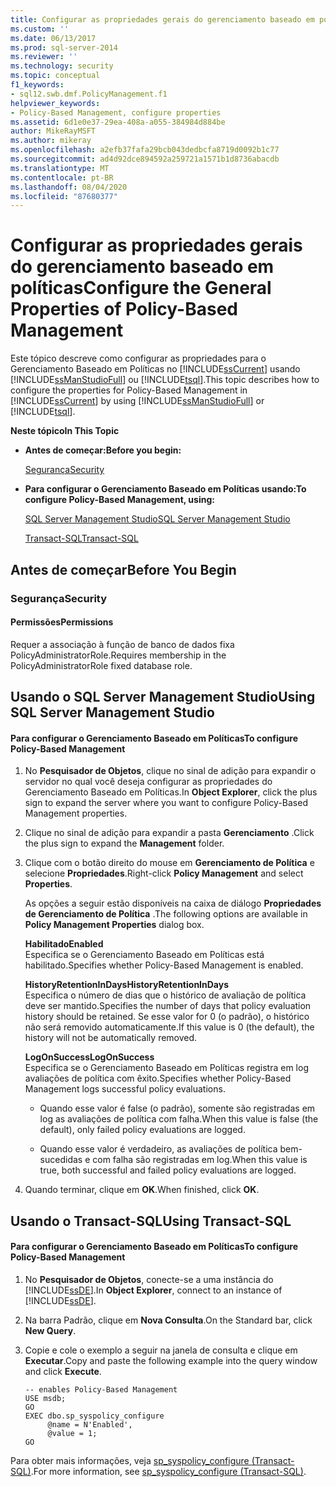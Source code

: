 ```yaml
---
title: Configurar as propriedades gerais do gerenciamento baseado em políticas | Microsoft Docs
ms.custom: ''
ms.date: 06/13/2017
ms.prod: sql-server-2014
ms.reviewer: ''
ms.technology: security
ms.topic: conceptual
f1_keywords:
- sql12.swb.dmf.PolicyManagement.f1
helpviewer_keywords:
- Policy-Based Management, configure properties
ms.assetid: 6d1e0e37-29ea-408a-a055-384984d884be
author: MikeRayMSFT
ms.author: mikeray
ms.openlocfilehash: a2efb37fafa29bcb043dedbcfa8719d0092b1c77
ms.sourcegitcommit: ad4d92dce894592a259721a1571b1d8736abacdb
ms.translationtype: MT
ms.contentlocale: pt-BR
ms.lasthandoff: 08/04/2020
ms.locfileid: "87680377"
---
```

# <a name="configure-the-general-properties-of-policy-based-management"></a><span data-ttu-id="ccad3-102">Configurar as propriedades gerais do gerenciamento baseado em políticas</span><span class="sxs-lookup"><span data-stu-id="ccad3-102">Configure the General Properties of Policy-Based Management</span></span>
  <span data-ttu-id="ccad3-103">Este tópico descreve como configurar as propriedades para o Gerenciamento Baseado em Políticas no [!INCLUDE[ssCurrent](../../includes/sscurrent-md.md)] usando [!INCLUDE[ssManStudioFull](../../includes/ssmanstudiofull-md.md)] ou [!INCLUDE[tsql](../../includes/tsql-md.md)].</span><span class="sxs-lookup"><span data-stu-id="ccad3-103">This topic describes how to configure the properties for Policy-Based Management in [!INCLUDE[ssCurrent](../../includes/sscurrent-md.md)] by using [!INCLUDE[ssManStudioFull](../../includes/ssmanstudiofull-md.md)] or [!INCLUDE[tsql](../../includes/tsql-md.md)].</span></span>  
  
 <span data-ttu-id="ccad3-104">**Neste tópico**</span><span class="sxs-lookup"><span data-stu-id="ccad3-104">**In This Topic**</span></span>  
  
-   <span data-ttu-id="ccad3-105">**Antes de começar:**</span><span class="sxs-lookup"><span data-stu-id="ccad3-105">**Before you begin:**</span></span>  
  
     [<span data-ttu-id="ccad3-106">Segurança</span><span class="sxs-lookup"><span data-stu-id="ccad3-106">Security</span></span>](#Security)  
  
-   <span data-ttu-id="ccad3-107">**Para configurar o Gerenciamento Baseado em Políticas usando:**</span><span class="sxs-lookup"><span data-stu-id="ccad3-107">**To configure Policy-Based Management, using:**</span></span>  
  
     [<span data-ttu-id="ccad3-108">SQL Server Management Studio</span><span class="sxs-lookup"><span data-stu-id="ccad3-108">SQL Server Management Studio</span></span>](#SSMSProcedure)  
  
     [<span data-ttu-id="ccad3-109">Transact-SQL</span><span class="sxs-lookup"><span data-stu-id="ccad3-109">Transact-SQL</span></span>](#TsqlProcedure)  
  
##  <a name="before-you-begin"></a><a name="BeforeYouBegin"></a> <span data-ttu-id="ccad3-110">Antes de começar</span><span class="sxs-lookup"><span data-stu-id="ccad3-110">Before You Begin</span></span>  
  
###  <a name="security"></a><a name="Security"></a> <span data-ttu-id="ccad3-111">Segurança</span><span class="sxs-lookup"><span data-stu-id="ccad3-111">Security</span></span>  
  
####  <a name="permissions"></a><a name="Permissions"></a> <span data-ttu-id="ccad3-112">Permissões</span><span class="sxs-lookup"><span data-stu-id="ccad3-112">Permissions</span></span>  
 <span data-ttu-id="ccad3-113">Requer a associação à função de banco de dados fixa PolicyAdministratorRole.</span><span class="sxs-lookup"><span data-stu-id="ccad3-113">Requires membership in the PolicyAdministratorRole fixed database role.</span></span>  
  
##  <a name="using-sql-server-management-studio"></a><a name="SSMSProcedure"></a> <span data-ttu-id="ccad3-114">Usando o SQL Server Management Studio</span><span class="sxs-lookup"><span data-stu-id="ccad3-114">Using SQL Server Management Studio</span></span>  
  
#### <a name="to-configure-policy-based-management"></a><span data-ttu-id="ccad3-115">Para configurar o Gerenciamento Baseado em Políticas</span><span class="sxs-lookup"><span data-stu-id="ccad3-115">To configure Policy-Based Management</span></span>  
  
1.  <span data-ttu-id="ccad3-116">No **Pesquisador de Objetos**, clique no sinal de adição para expandir o servidor no qual você deseja configurar as propriedades do Gerenciamento Baseado em Políticas.</span><span class="sxs-lookup"><span data-stu-id="ccad3-116">In **Object Explorer**, click the plus sign to expand the server where you want to configure Policy-Based Management properties.</span></span>  
  
2.  <span data-ttu-id="ccad3-117">Clique no sinal de adição para expandir a pasta **Gerenciamento** .</span><span class="sxs-lookup"><span data-stu-id="ccad3-117">Click the plus sign to expand the **Management** folder.</span></span>  
  
3.  <span data-ttu-id="ccad3-118">Clique com o botão direito do mouse em **Gerenciamento de Política** e selecione **Propriedades**.</span><span class="sxs-lookup"><span data-stu-id="ccad3-118">Right-click **Policy Management** and select **Properties**.</span></span>  
  
     <span data-ttu-id="ccad3-119">As opções a seguir estão disponíveis na caixa de diálogo **Propriedades de Gerenciamento de Política** .</span><span class="sxs-lookup"><span data-stu-id="ccad3-119">The following options are available in **Policy Management Properties** dialog box.</span></span>  
  
     <span data-ttu-id="ccad3-120">**Habilitado**</span><span class="sxs-lookup"><span data-stu-id="ccad3-120">**Enabled**</span></span>  
     <span data-ttu-id="ccad3-121">Especifica se o Gerenciamento Baseado em Políticas está habilitado.</span><span class="sxs-lookup"><span data-stu-id="ccad3-121">Specifies whether Policy-Based Management is enabled.</span></span>  
  
     <span data-ttu-id="ccad3-122">**HistoryRetentionInDays**</span><span class="sxs-lookup"><span data-stu-id="ccad3-122">**HistoryRetentionInDays**</span></span>  
     <span data-ttu-id="ccad3-123">Especifica o número de dias que o histórico de avaliação de política deve ser mantido.</span><span class="sxs-lookup"><span data-stu-id="ccad3-123">Specifies the number of days that policy evaluation history should be retained.</span></span> <span data-ttu-id="ccad3-124">Se esse valor for 0 (o padrão), o histórico não será removido automaticamente.</span><span class="sxs-lookup"><span data-stu-id="ccad3-124">If this value is 0 (the default), the history will not be automatically removed.</span></span>  
  
     <span data-ttu-id="ccad3-125">**LogOnSuccess**</span><span class="sxs-lookup"><span data-stu-id="ccad3-125">**LogOnSuccess**</span></span>  
     <span data-ttu-id="ccad3-126">Especifica se o Gerenciamento Baseado em Políticas registra em log avaliações de política com êxito.</span><span class="sxs-lookup"><span data-stu-id="ccad3-126">Specifies whether Policy-Based Management logs successful policy evaluations.</span></span>  
  
    -   <span data-ttu-id="ccad3-127">Quando esse valor é false (o padrão), somente são registradas em log as avaliações de política com falha.</span><span class="sxs-lookup"><span data-stu-id="ccad3-127">When this value is false (the default), only failed policy evaluations are logged.</span></span>  
  
    -   <span data-ttu-id="ccad3-128">Quando esse valor é verdadeiro, as avaliações de política bem-sucedidas e com falha são registradas em log.</span><span class="sxs-lookup"><span data-stu-id="ccad3-128">When this value is true, both successful and failed policy evaluations are logged.</span></span>  
  
4.  <span data-ttu-id="ccad3-129">Quando terminar, clique em **OK**.</span><span class="sxs-lookup"><span data-stu-id="ccad3-129">When finished, click **OK**.</span></span>  
  
##  <a name="using-transact-sql"></a><a name="TsqlProcedure"></a> <span data-ttu-id="ccad3-130">Usando o Transact-SQL</span><span class="sxs-lookup"><span data-stu-id="ccad3-130">Using Transact-SQL</span></span>  
  
#### <a name="to-configure-policy-based-management"></a><span data-ttu-id="ccad3-131">Para configurar o Gerenciamento Baseado em Políticas</span><span class="sxs-lookup"><span data-stu-id="ccad3-131">To configure Policy-Based Management</span></span>  
  
1.  <span data-ttu-id="ccad3-132">No **Pesquisador de Objetos**, conecte-se a uma instância do [!INCLUDE[ssDE](../../includes/ssde-md.md)].</span><span class="sxs-lookup"><span data-stu-id="ccad3-132">In **Object Explorer**, connect to an instance of [!INCLUDE[ssDE](../../includes/ssde-md.md)].</span></span>  
  
2.  <span data-ttu-id="ccad3-133">Na barra Padrão, clique em **Nova Consulta**.</span><span class="sxs-lookup"><span data-stu-id="ccad3-133">On the Standard bar, click **New Query**.</span></span>  
  
3.  <span data-ttu-id="ccad3-134">Copie e cole o exemplo a seguir na janela de consulta e clique em **Executar**.</span><span class="sxs-lookup"><span data-stu-id="ccad3-134">Copy and paste the following example into the query window and click **Execute**.</span></span>  
  
    ```  
    -- enables Policy-Based Management   
    USE msdb;  
    GO  
    EXEC dbo.sp_syspolicy_configure   
         @name = N'Enabled',   
         @value = 1;  
    GO  
    ```  
  
 <span data-ttu-id="ccad3-135">Para obter mais informações, veja [sp_syspolicy_configure &#40;Transact-SQL&#41;](/sql/relational-databases/system-stored-procedures/sp-syspolicy-configure-transact-sql).</span><span class="sxs-lookup"><span data-stu-id="ccad3-135">For more information, see [sp_syspolicy_configure &#40;Transact-SQL&#41;](/sql/relational-databases/system-stored-procedures/sp-syspolicy-configure-transact-sql).</span></span>  
  
  
